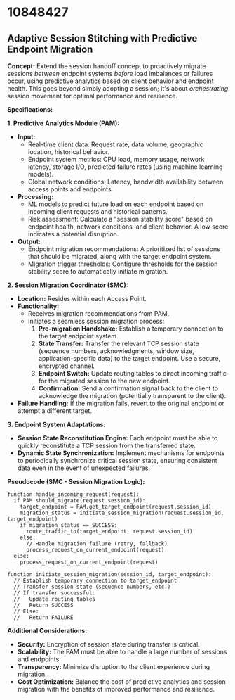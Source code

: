 # 10848427

## Adaptive Session Stitching with Predictive Endpoint Migration

**Concept:** Extend the session handoff concept to proactively migrate sessions *between* endpoint systems *before* load imbalances or failures occur, using predictive analytics based on client behavior and endpoint health. This goes beyond simply adopting a session; it's about *orchestrating* session movement for optimal performance and resilience.

**Specifications:**

**1. Predictive Analytics Module (PAM):**

*   **Input:**
    *   Real-time client data: Request rate, data volume, geographic location, historical behavior.
    *   Endpoint system metrics: CPU load, memory usage, network latency, storage I/O, predicted failure rates (using machine learning models).
    *   Global network conditions: Latency, bandwidth availability between access points and endpoints.
*   **Processing:**
    *   ML models to predict future load on each endpoint based on incoming client requests and historical patterns.
    *   Risk assessment:  Calculate a "session stability score" based on endpoint health, network conditions, and client behavior. A low score indicates a potential disruption.
*   **Output:**
    *   Endpoint migration recommendations:  A prioritized list of sessions that should be migrated, along with the target endpoint system.
    *   Migration trigger thresholds:  Configure thresholds for the session stability score to automatically initiate migration.

**2. Session Migration Coordinator (SMC):**

*   **Location:** Resides within each Access Point.
*   **Functionality:**
    *   Receives migration recommendations from PAM.
    *   Initiates a seamless session migration process:
        1.  **Pre-migration Handshake:** Establish a temporary connection to the target endpoint system.
        2.  **State Transfer:**  Transfer the relevant TCP session state (sequence numbers, acknowledgments, window size, application-specific data) to the target endpoint.  Use a secure, encrypted channel.
        3.  **Endpoint Switch:**  Update routing tables to direct incoming traffic for the migrated session to the new endpoint.
        4.  **Confirmation:**  Send a confirmation signal back to the client to acknowledge the migration (potentially transparent to the client).
*   **Failure Handling:**  If the migration fails, revert to the original endpoint or attempt a different target.

**3. Endpoint System Adaptations:**

*   **Session State Reconstitution Engine:** Each endpoint must be able to quickly reconstitute a TCP session from the transferred state.
*   **Dynamic State Synchronization:** Implement mechanisms for endpoints to periodically synchronize critical session state, ensuring consistent data even in the event of unexpected failures.

**Pseudocode (SMC - Session Migration Logic):**

```
function handle_incoming_request(request):
  if PAM.should_migrate(request.session_id):
    target_endpoint = PAM.get_target_endpoint(request.session_id)
    migration_status = initiate_session_migration(request.session_id, target_endpoint)
    if migration_status == SUCCESS:
      route_traffic_to(target_endpoint, request.session_id)
    else:
      // Handle migration failure (retry, fallback)
      process_request_on_current_endpoint(request)
  else:
    process_request_on_current_endpoint(request)

function initiate_session_migration(session_id, target_endpoint):
  // Establish temporary connection to target_endpoint
  // Transfer session state (sequence numbers, etc.)
  // If transfer successful:
  //   Update routing tables
  //   Return SUCCESS
  // Else:
  //   Return FAILURE
```

**Additional Considerations:**

*   **Security:**  Encryption of session state during transfer is critical.
*   **Scalability:**  The PAM must be able to handle a large number of sessions and endpoints.
*   **Transparency:**  Minimize disruption to the client experience during migration.
*   **Cost Optimization:**  Balance the cost of predictive analytics and session migration with the benefits of improved performance and resilience.